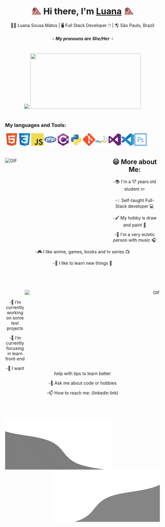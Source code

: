<div align="center">
   <h1> <img src="https://github.com/LuanaSMatos01/LuanaSMatos01/blob/main/gifs/birb.gif" width="33px"> Hi there, I'm <a href="https://www.youtube.com/watch?v=za3FN2fvXa8">Luana</a> <img src="https://github.com/LuanaSMatos01/LuanaSMatos01/blob/main/gifs/birb.gif" width="33px"> </h1>
</div>

<div align="center">
🙋‍♀️ Luana Sousa Matos | 🖥️ Full Stack Developer 🖱️ | 🌎 São Paulo, Brazil 
</div>
 
<h5 align="center">
   <i>♀️ My pronouns are She/Her ♀️</i>
</h5>
 
<br />

<div align="center">
   <img height="180em" src="https://github-readme-stats.vercel.app/api?username=LuanaSMatos01&show_icons=true&theme=tokyonight&include_all_commits=true&count_private=true">
   <img height="180em" width="360em" src="https://github-readme-stats.vercel.app/api/top-langs/?username=LuanaSMatos01&layout=compact&langs_count=7&theme=tokyonight">
</div>

<br />

<div align="left">
   
<h3> My languages and Tools: </h3>

<p align="center">
      
<a href="https://www.w3schools.com/html/default.asp" target="_blank"> <img align="left" 
src="https://github.com/LuanaSMatos01/LuanaSMatos01/blob/main/icons/html5.svg" alt="HTML5" height='42px'/> </a>
   
<a href="https://www.w3schools.com/css/default.asp" target="_blank"> <img align="left" 
src="https://github.com/LuanaSMatos01/LuanaSMatos01/blob/main/icons/css3.svg" alt="CSS3" height='42px'/> </a>
   
<a href="https://developer.mozilla.org/en-US/docs/Web/JavaScript" target="_blank"> <img align="left" alt="JavaScript" height ="42px" 
src="https://github.com/LuanaSMatos01/LuanaSMatos01/blob/main/icons/javascript.svg"> </a>
   
<a href="https://www.php.net/" target="_blank"> <img align="left" alt="PHP" height ="42px" 
src="https://github.com/LuanaSMatos01/LuanaSMatos01/blob/main/icons/php.svg"> </a>
   
<a href="https://docs.microsoft.com/pt-br/dotnet/csharp/" target="_blank"> <img align="left" alt="csharp" height ="42px" 
src="https://github.com/LuanaSMatos01/LuanaSMatos01/blob/main/icons/csharp.svg"> </a>
   
<a href="https://www.python.org/" target="_blank"> <img align="left" alt="python" height ="42px" 
src="https://github.com/LuanaSMatos01/LuanaSMatos01/blob/main/icons/python.svg"> </a>
   
<a href="https://git-scm.com/" target="_blank"> <img align="left" alt="git" height ="42px" 
src="https://github.com/LuanaSMatos01/LuanaSMatos01/blob/main/icons/tools/git.svg"> </a>
   
<a href="https://www.mysql.com/" target="_blank"> <img align="left" alt="mysql" height ="42px" 
src="https://github.com/LuanaSMatos01/LuanaSMatos01/blob/main/icons/tools/mysql.svg"> </a>
   
<a href="https://visualstudio.microsoft.com/pt-br/" target="_blank"> <img align="left" alt="visualstudio" height ="42px" 
src="https://github.com/LuanaSMatos01/LuanaSMatos01/blob/main/icons/tools/visualstudio.svg"> </a>
   
<a href="https://code.visualstudio.com/" target="_blank"> <img align="left" alt="vscode" height ="42px" 
src="https://github.com/LuanaSMatos01/LuanaSMatos01/blob/main/icons/tools/vscode.svg"> </a>
   
<a href="https://www.adobe.com/br/products/photoshop.html" target="_blank"> <img align="left" alt="photoshop" height ="42px" 
src="https://github.com/LuanaSMatos01/LuanaSMatos01/blob/main/icons/tools/photoshop.svg"> </a>

</p>
</div>

<br /> 
<br /> 
<br /> 

<div align="center">
   
<p align="left">
    <img align="left" height="290px" width="340px" alt="GIF" src="https://github.com/LuanaSMatos01/LuanaSMatos01/blob/main/gifs/nerd.gif" />
</p>  
   
<p align="right">
<h2> 😃 More about Me: </h2>

-📚 I'm a 17 years old student ✏️
   
-💡 Self-taught Full-Stack developer 💻
   
-🖌️ My hobby is draw and paint 🎨

-🎵 I'm a very ecletic person with music 🎧
   
-🎮 I like anime, games, books and tv series 📺
 
-🔎 I like to learn new things 📝
  
</p>

</div>
 
<br />
<br />
<br />
 
<div align="center">
   
<p align="right">
    <img align="right" height="260px" width="440px" alt="GIF" src="https://github.com/LuanaSMatos01/LuanaSMatos01/blob/main/gifs/monke.gif" />
</p>   

<br />

<p align="left">
   
-🔭 I’m currently working on some test projects
   
-🌱 I’m currently focusing in learn front-end
   
-🤔 I want help with tips to learn better
   
-💬 Ask me about code or hobbies 
   
-📫 How to reach me: (linkedin link)

</p>
   
</div>
   
<br />
<br />
<br />

<div>
  <img align="left" height="170px" width="350px" alt="GIF" src="https://github.com/LuanaSMatos01/LuanaSMatos01/blob/main/gifs/agif.gif" />
  <img align="right" height="170px" width="350px" alt="GIF" src="https://github.com/LuanaSMatos01/LuanaSMatos01/blob/main/gifs/bgif.gif" />
</div>
